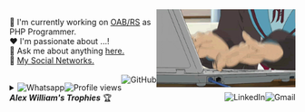 <a href="#">
    <img src="https://github.com/AlexWilliam/AlexWilliam/blob/develop/assets/working.gif" title="day++" width="245px" align="right" alt="Routine">
</a>

:department_store: I'm currently working on <a href="https://www.oabrs.org.br/">OAB/RS</a> as PHP Programmer.
<br />
:heart: I'm passionate about ...!
<br />
:speech_balloon: Ask me about anything <a href="https://github.com/AlexWilliam/AlexWilliam/issues">here.</a>
<br />
:link: <a href="https://linktr.ee/Zurrilho">My Social Networks.</a>
<br /><br />
<a href="https://github.com/AlexWilliam">
    <img src="https://img.shields.io/github/followers/AlexWilliam?label=follow&style=social" height="22" title="Follow me" align="right" alt="GitHub">
</a>

<img src="https://komarev.com/ghpvc/?username=AlexWilliam&label=Profile%20views&color=0e75b6&style=flat-square&color=yellow" title="Profile views" align="right" alt="Profile views" />

<a href="https://api.whatsapp.com/send?phone=5551983322826">
    <img src="https://img.shields.io/badge/-Whatsapp-4CA143?style=flat-square&labelColor=4CA143&logo=whatsapp&logoColor=white" title="Text me" align="right" alt="Whatsapp">
</a>

<a href="mailto:alexgoncalves.ti@gmail.com">
    <img src="https://img.shields.io/badge/-Gmail-c14438?style=flat-square&logo=Gmail&logoColor=white" title="Send me an email" align="right" alt="Gmail">
</a>

<a href="https://www.linkedin.com/in/alex-william-gon%C3%A7alves-44692b4a/">
    <img src="https://img.shields.io/badge/-LinkedIn-blue?style=flat-square&logo=Linkedin&logoColor=white" title="My Social Network" align="right" alt="LinkedIn">
</a>

<details title="Alex William's Trophies">
    <br />
    <summary align="left"><strong><i>Alex William's Trophies</i></strong> 🏆</summary>
    <p align="center">
        <img 
             src="https://github-profile-trophy.vercel.app/?username=AlexWilliam&column=4&theme=gruvbox&margin-w=4&&margin-h=4&no-frame=true" 
             width="60%"
             title="Alex William's Trophies"
        />
    </p>
    <p align="center">
      <a href="https://github.com/AlexWilliam/AlexWilliam/issues">
        <img src="https://img.shields.io/github/issues/AlexWilliam/AlexWilliam" title="issues" alt="issues" /> 
      </a>
      <a href="https://github.com/AlexWilliam/AlexWilliam/network/members">
        <img src="https://img.shields.io/github/forks/AlexWilliam/AlexWilliam" title="forks" alt="forks" /> 
      </a>
      <a href="https://github.com/AlexWilliam/AlexWilliam/stargazers">
        <img src="https://img.shields.io/github/stars/AlexWilliam/AlexWilliam" title="stars" alt="stars" /> 
      </a>
       <a href="https://github.com/AlexWilliam/AlexWilliam/blob/master/LICENSE">
        <img src="https://img.shields.io/github/license/AlexWilliam/AlexWilliam" title="license" alt="license" /> 
      </a>
    </p>
</details>
